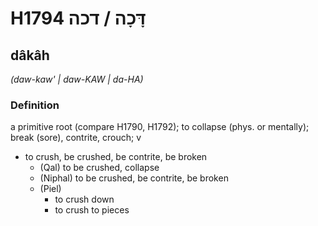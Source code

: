 # H1794 דָּכָה / דכה

## dâkâh

_(daw-kaw' | daw-KAW | da-HA)_

### Definition

a primitive root (compare H1790, H1792); to collapse (phys. or mentally); break (sore), contrite, crouch; v

- to crush, be crushed, be contrite, be broken
  - (Qal) to be crushed, collapse
  - (Niphal) to be crushed, be contrite, be broken
  - (Piel)
    - to crush down
    - to crush to pieces
